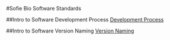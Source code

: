 #Sofie Bio Software Standards

##Intro to Software Development Process
[Development Process](./Process/software_dev_process.md)

##Intro to Software Version Naming
[Version Naming](./Versions/version_naming.md)


